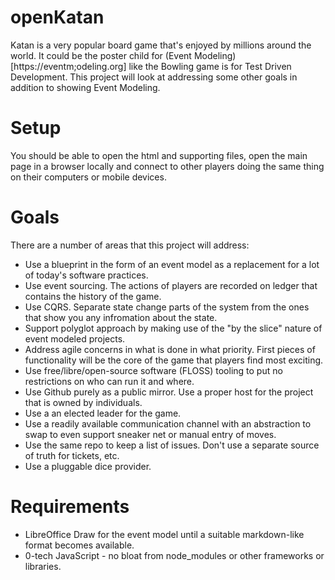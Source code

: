 # openKatan

Katan is a very popular board game that's enjoyed by millions around the world. It could be the poster child for (Event Modeling)[https://eventm;odeling.org] like the Bowling game is for Test Driven Development. This project will look at addressing some other goals in addition to showing Event Modeling.

# Setup

You should be able to open the html and supporting files, open the main page in a browser locally and connect to other players doing the same thing on their computers or mobile devices.

# Goals

There are a number of areas that this project will address:

* Use a blueprint in the form of an event model as a replacement for a lot of today's software practices.
* Use event sourcing. The actions of players are recorded on ledger that contains the history of the game.
* Use CQRS. Separate state change parts of the system from the ones that show you any infromation about the state.
* Support polyglot approach by making use of the "by the slice" nature of event modeled projects.
* Address agile concerns in what is done in what priority. First pieces of functionality will be the core of the game that players find most exciting.
* Use free/libre/open-source software (FLOSS) tooling to put no restrictions on who can run it and where.
* Use Github purely as a public mirror. Use a proper host for the project that is owned by individuals.
* Use a an elected leader for the game.
* Use a readily available communication channel with an abstraction to swap to even support sneaker net or manual entry of moves.
* Use the same repo to keep a list of issues. Don't use a separate source of truth for tickets, etc.
* Use a pluggable dice provider.

# Requirements

* LibreOffice Draw for the event model until a suitable markdown-like format becomes available.
* 0-tech JavaScript - no bloat from node_modules or other frameworks or libraries.

